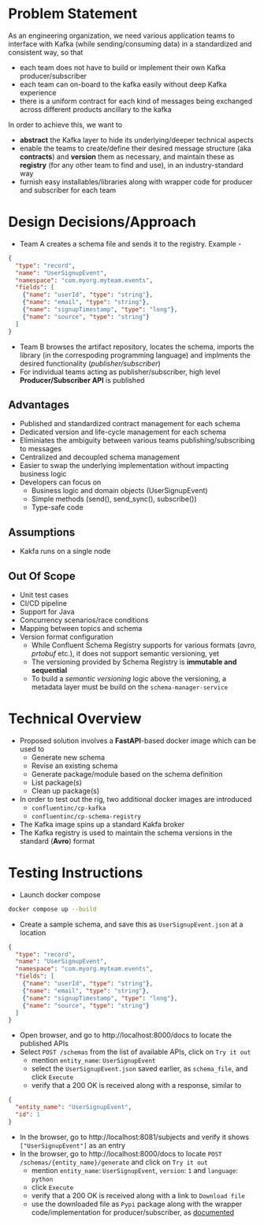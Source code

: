 # Problem Statement

As an engineering organization, we need various application teams to interface with Kafka (while sending/consuming data) in a standardized and consistent way, so that

- each team does not have to build or implement their own Kafka producer/subscriber
- each team can on-board to the kafka easily without deep Kafka experience
- there is a uniform contract for each kind of messages being exchanged across different products ancillary to the kafka

In order to achieve this, we want to 

- **abstract** the Kafka layer to hide its underlying/deeper technical aspects
- enable the teams to create/define their desired message structure (aka **contracts**) and **version** them as necessary, and maintain these as **registry** (for any other team to find and use), in an industry-standard way
- furnish easy installables/libraries along with wrapper code for producer and subscriber for each team


# Design Decisions/Approach

- Team A creates a schema file and sends it to the registry. Example - 
```json
{
  "type": "record",
  "name": "UserSignupEvent",
  "namespace": "com.myorg.myteam.events",
  "fields": [
    {"name": "userId", "type": "string"},
    {"name": "email", "type": "string"},
    {"name": "signupTimestamp", "type": "long"},
    {"name": "source", "type": "string"}
  ]
}
```
- Team B browses the artifact repository, locates the schema, imports the library (in the correspoding programming language) and implments the desired functionality (_publisher/subscriber_)
- For individual teams acting as publisher/subscriber, high level **Producer/Subscriber API** is published 

## Advantages

- Published and standardized contract management for each schema
- Dedicated version and life-cycle management for each schema
- Eliminiates the ambiguity between various teams publishing/subscribing to messages
- Centralized and decoupled schema management
- Easier to swap the underlying implementation without impacting business logic 
- Developers can focus on
    - Business logic and domain objects (UserSignupEvent)
    - Simple methods (send(), send_sync(), subscribe())
    - Type-safe code

## Assumptions

- Kakfa runs on a single node

## Out Of Scope

- Unit test cases
- CI/CD pipeline
- Support for Java
- Concurrency scenarios/race conditions
- Mapping between topics and schema
- Version format configuration
  - While Confluent Schema Registry supports for various formats (_avro, prtobuf_ etc.), it does not support semantic versioning, yet
  - The versioning provided by Schema Registry is **immutable and sequential**
  - To build a *semantic versioning* logic above the versioning, a metadata layer must be build on the `schema-manager-service`

# Technical Overview

- Proposed solution involves a **FastAPI**-based docker image which can be used to
    - Generate new schema
    - Revise an existing schema
    - Generate package/module based on the schema definition
    - List package(s)
    - Clean up package(s)
- In order to test out the rig, two additional docker images are introduced
    - `confluentinc/cp-kafka`
    - `confluentinc/cp-schema-registry`
- The Kafka image spins up a standard Kakfa broker
- The Kafka registry is used to maintain the schema versions in the standard (**Avro**) format


# Testing Instructions

- Launch docker compose
```bash
docker compose up --build
```
- Create a sample schema, and save this as `UserSignupEvent.json` at a location
```json
{
  "type": "record",
  "name": "UserSignupEvent",
  "namespace": "com.myorg.myteam.events",
  "fields": [
    {"name": "userId", "type": "string"},
    {"name": "email", "type": "string"},
    {"name": "signupTimestamp", "type": "long"},
    {"name": "source", "type": "string"}
  ]
}
```
- Open browser, and go to http://localhost:8000/docs to locate the published APIs
- Select `POST /schemas` from the list of available APIs, click on `Try it out`
    - mention `entity_name`: `UserSignupEvent`
    - select the `UserSignupEvent.json` saved earlier, as `schema_file`, and click `Execute`
    - verify that a 200 OK is received along with a response, similar to
```json
{
  "entity_name": "UserSignupEvent",
  "id": 1
}
```
- In the browser, go to http://localhost:8081/subjects and verify it shows `["UserSignupEvent"]` as an entry
- In the browser, go to http://localhost:8000/docs to locate `POST /schemas/{entity_name}/generate` and click on `Try it out`
    - mention `entity_name`: `UserSignupEvent`, `version`: `1` and `language`: `python`
    - click `Execute`
    - verify that a 200 OK is received along with a link to `Download file`
    - use the downloaded file as `Pypi` package along with the wrapper code/implementation for producer/subscriber, as [documented](./docs/PYTHON-DOC.md)